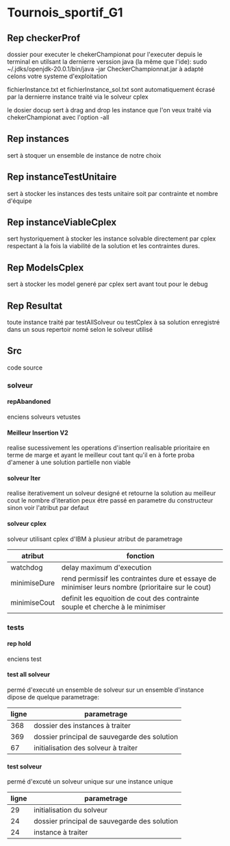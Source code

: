 # Tournois_sportif_G1

## Rep checkerProf
dossier pour executer le chekerChampionat
pour l'executer depuis le terminal en utilsant la dernierre verssion java (la même que l'ide):
sudo ~/.jdks/openjdk-20.0.1/bin/java -jar CheckerChampionnat.jar à adapté celons votre systeme d'exploitation


fichierInstance.txt et fichierInstance_sol.txt sont automatiquement écrasé par la dernierre instance traité via le solveur cplex

le dosier docup sert à drag and drop les instance que l'on veux traité via chekerChampionat avec l'option -all

## Rep instances
sert à stoquer un ensemble de instance de notre choix 

## Rep instanceTestUnitaire
sert à stocker les instances des tests unitaire soit par contrainte et nombre d'équipe

## Rep instanceViableCplex
sert hystoriquement à stocker les instance solvable directement par cplex respectant à la fois la viabilité de la solution et les contraintes dures.

## Rep ModelsCplex
sert à stocker les model generé par cplex sert avant tout pour le debug

## Rep Resultat
toute instance traité par testAllSolveur ou testCplex à sa solution enregistré dans un sous repertoir nomé selon le solveur utilisé 

## Src
code source

### solveur
#### repAbandoned
enciens solveurs vetustes
#### Meilleur Insertion V2
realise sucessivement les operations d'insertion realisable prioritaire en terme de marge et ayant le meilleur cout tant qu'il en à
forte proba d'amener à une solution partielle non viable
#### solveur Iter
realise iterativement un solveur designé et retourne la solution au meilleur cout
le nombre d'iteration peux étre passé en parametre du constructeur sinon voir l'atribut par defaut
#### solveur cplex
solveur utilisant cplex d'IBM
à plusieur atribut de parametrage

| atribut      | fonction                                                                                          |
|--------------|---------------------------------------------------------------------------------------------------|
| watchdog     | delay maximum d'execution                                                                         |
| minimiseDure | rend permissif les contraintes dure et essaye de minimiser leurs nombre (prioritaire sur le cout) |
| minimiseCout | definit les equoition de cout des contrainte souple et cherche à le minimiser                     |

### tests
#### rep hold
enciens test 
#### test all solveur
permé d'executé un ensemble de solveur sur un ensemble d'instance
dipose de quelque parametrage:

| ligne | parametrage                                  |
|-------|----------------------------------------------|
| 368   | dossier des instances à traiter              |
| 369   | dossier principal de sauvegarde des solution |
| 67    | initialisation des solveur à traiter         |

#### test solveur
permé d'excuté un solveur unique sur une instance unique

| ligne | parametrage                                  |
|-------|----------------------------------------------|
| 29    | initialisation du solveur                    |
| 24    | dossier principal de sauvegarde des solution |
| 24    | instance à traiter                           |


